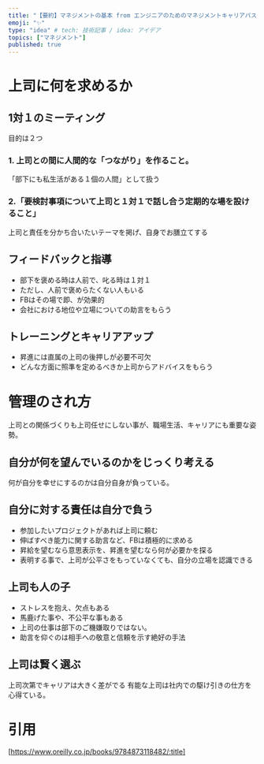 ```yaml
---
title: "【要約】マネジメントの基本 from エンジニアのためのマネジメントキャリアパス"
emoji: "✨"
type: "idea" # tech: 技術記事 / idea: アイデア
topics: ["マネジメント"]
published: true
---
```


# 上司に何を求めるか
## 1対１のミーティング
目的は２つ

### 1. 上司との間に人間的な「つながり」を作ること。
「部下にも私生活がある１個の人間」として扱う

### 2.「要検討事項について上司と１対１で話し合う定期的な場を設けること」
上司と責任を分かち合いたいテーマを掲げ、自身でお膳立てする


## フィードバックと指導
- 部下を褒める時は人前で、叱る時は１対１
- ただし、人前で褒めらたくない人もいる
- FBはその場で即、が効果的
- 会社における地位や立場についての助言をもらう

## トレーニングとキャリアアップ
- 昇進には直属の上司の後押しが必要不可欠
- どんな方面に照準を定めるべきか上司からアドバイスをもらう

# 管理のされ方
上司との関係づくりも上司任せにしない事が、職場生活、キャリアにも重要な姿勢。

## 自分が何を望んでいるのかをじっくり考える
何が自分を幸せにするのかは自分自身が負っている。

## 自分に対する責任は自分で負う
- 参加したいプロジェクトがあれば上司に頼む
- 伸ばすべき能力に関する助言など、FBは積極的に求める
- 昇給を望むなら意思表示を、昇進を望むなら何が必要かを探る
- 表明する事で、上司が公平さをもっていなくても、自分の立場を認識できる

## 上司も人の子
- ストレスを抱え、欠点もある
- 馬鹿げた事や、不公平な事もある
- 上司の仕事は部下のご機嫌取りではない。
- 助言を仰ぐのは相手への敬意と信頼を示す絶好の手法

## 上司は賢く選ぶ
上司次第でキャリアは大きく差がでる
有能な上司は社内での駆け引きの仕方を心得ている。


# 引用
[https://www.oreilly.co.jp/books/9784873118482/:title]


